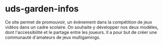 # uds-garden-infos
Ce site permet de promouvoir, un évènement dans la compétition de jeux vidéos dans un cadre scolaire. On souhaite y développer nos deux modèles, dont l'accessibilité et le partage entre les joueurs. Il a pour but de créer une communauté d'amateurs de jeux multigamings.
